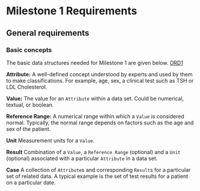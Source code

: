 # Milestone 1 Requirements

## General requirements
### Basic concepts
The basic data structures needed for Milestone 1 are given below.
[ORD1](../tickets/work_tickets.md)

**Attribute:**
A well-defined concept understood by experts and used by them to make classifications. For example, age, sex,
a clinical test such as TSH or LDL Cholesterol.

**Value:**
The value for an `Attribute` within a data set. Could be numerical, textual, or boolean.

**Reference Range:**
A numerical range within which a `Value` is considered normal. Typically, the
normal range depends on factors such as the age and sex of the patient. 

**Unit**
Measurement units for a `Value`.

**Result**
Combination of a `Value`, a `Reference Range` (optional) and a `Unit` (optional)
associated with a particular `Attribute` in a data set. 

**Case**
A collection of `Attribute`s and corresponding `Result`s for a particular set of related data. 
A typical example is the set of test results for a patient on a particular date.
